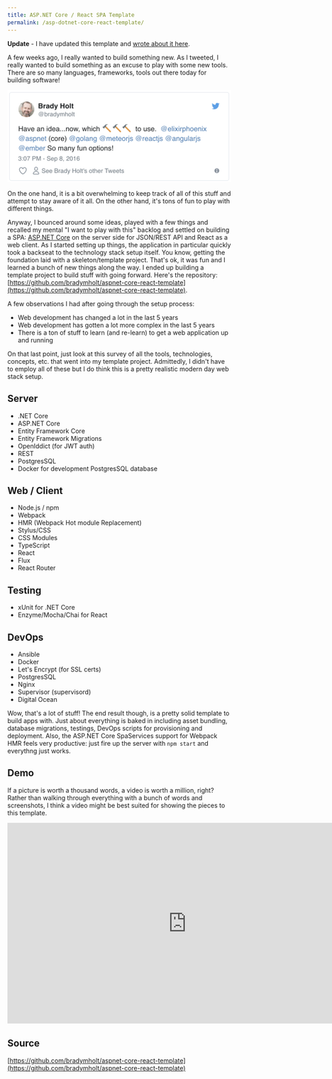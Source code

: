 ```yaml
---
title: ASP.NET Core / React SPA Template
permalink: /asp-dotnet-core-react-template/
---
```


**Update** - I have updated this template and [wrote about it here](/asp-dotnet-core-react-template-update/).


A few weeks ago, I really wanted to build something new.  As I tweeted, I really wanted to build something as an excuse to play with some new tools.  There are so many languages, frameworks, tools out there today for building software!

![Twitter Post](dotnet-core-react-twitter.png)

On the one hand, it is a bit overwhelming to keep track of all of this stuff and attempt to stay aware of it all.  On the other hand, it's tons of fun to play with different things.

Anyway, I bounced around some ideas, played with a few things and recalled my mental "I want to play with this" backlog and settled on building a SPA: [ASP.NET Core](https://docs.asp.net/en/latest/intro.html) on the server side for JSON/REST API and React as a web client.  As I started setting up things, the application in particular quickly took a backseat to the technology stack setup itself.  You know, getting the foundation laid with a skeleton/template project.  That's ok, it was fun and I learned a bunch of new things along the way.  I ended up building a template project to build stuff with going forward.  Here's the repository: [https://github.com/bradymholt/aspnet-core-react-template](https://github.com/bradymholt/aspnet-core-react-template).

A few observations I had after going through the setup process:

* Web development has changed a lot in the last 5 years
* Web development has gotten a lot more complex in the last 5 years
* There is a ton of stuff to learn (and re-learn) to get a web application up and running

On that last point, just look at this survey of all the tools, technologies, concepts, etc. that went into my template project.  Admittedly, I didn't have to employ all of these but I do think this is a pretty realistic modern day web stack setup.

## Server

<ul class="condensed">
<li>.NET Core</li>
<li>ASP.NET Core</li>
<li>Entity Framework Core</li>
<li>Entity Framework Migrations</li>
<li>OpenIddict (for JWT auth)</li>
<li>REST</li>
<li>PostgresSQL</li>
<li>Docker for development PostgresSQL database</li>
</ul>

## Web / Client
<ul class="condensed">
<li>Node.js / npm</li>
<li>Webpack</li>
<li>HMR (Webpack Hot module Replacement)</li>
<li>Stylus/CSS</li>
<li>CSS Modules</li>
<li>TypeScript</li>
<li>React</li>
<li>Flux</li>
<li>React Router</li>
</ul>

## Testing
<ul class="condensed">
<li>xUnit for .NET Core</li>
<li>Enzyme/Mocha/Chai for React</li>
</ul>

## DevOps
<ul class="condensed">
<li>Ansible</li>
<li>Docker</li>
<li>Let's Encrypt (for SSL certs)</li>
<li>PostgresSQL</li>
<li>Nginx</li>
<li>Supervisor (supervisord)</li>
<li>Digital Ocean</li>
</ul>

Wow, that's a lot of stuff!  The end result though, is a pretty solid template to build apps with.  Just about everything is baked in including asset bundling, database migrations, testings, DevOps scripts for provisioning and deployment.  Also, the ASP.NET Core SpaServices support for Webpack HMR feels very productive: just fire up the server with `npm start` and everythng just works.

## Demo

If a picture is worth a thousand words, a video is worth a million, right?  Rather than walking through everything with a bunch of words and screenshots, I think a video might be best suited for showing the pieces to this template.

<iframe width="805" height="453" src="https://www.youtube.com/embed/jyuLAizmg3U" frameborder="0" allowfullscreen></iframe>

## Source

[https://github.com/bradymholt/aspnet-core-react-template](https://github.com/bradymholt/aspnet-core-react-template)
